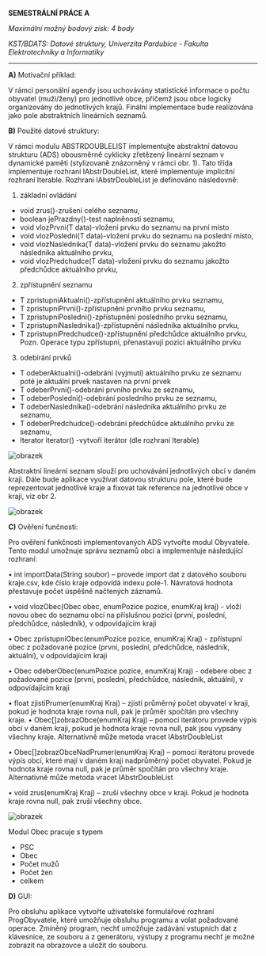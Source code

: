 **SEMESTRÁLNÍ PRÁCE A**

_Maximální možný bodový zisk: 4 body_

_KST/BDATS: Datové struktury, Univerzita Pardubice - Fakulta Elektrotechniky a Informatiky_

____

**A)** Motivační příklad:

V rámci personální agendy jsou uchovávány statistické informace o počtu obyvatel
(muži/ženy) pro jednotlivé obce, přičemž jsou obce logicky organizovány do jednotlivých
krajů. Finální implementace bude realizována jako pole abstraktních lineárních seznamů.

**B)** Použité datové struktury:

V rámci modulu ABSTRDOUBLELIST implementujte abstraktní datovou strukturu (ADS)
obousměrně cyklicky zřetězený lineární seznam v dynamické paměti (stylizovaně
znázorněný v rámci obr. 1). Tato třída implementuje rozhraní IAbstrDoubleList,
které implementuje implicitní rozhraní Iterable. Rozhraní IAbstrDoubleList je
definováno následovně:

1) základní ovládání
- void zrus()-zrušení celého seznamu,
- boolean jePrazdny()-test naplněnosti seznamu,
- void vlozPrvni(T data)-vložení prvku do seznamu na první místo
- void vlozPosledni(T data)-vložení prvku do seznamu na poslední místo,
- void vlozNaslednika(T data)-vložení prvku do seznamu jakožto následníka
aktuálního prvku,
- void vlozPredchudce(T data)-vložení prvku do seznamu jakožto předchůdce
aktuálního prvku,

2) zpřístupnění seznamu
- T zpristupniAktualni()-zpřístupnění aktuálního prvku seznamu,
- T zpristupniPrvni()-zpřístupnění prvního prvku seznamu,
- T zpristupniPosledni()-zpřístupnění posledního prvku seznamu,
- T zpristupniNaslednika()-zpřístupnění následníka aktuálního prvku,
- T zpristupniPredchudce()-zpřístupnění předchůdce aktuálního prvku,
Pozn. Operace typu zpřístupni, přenastavují pozici aktuálního prvku

3) odebírání prvků
- T odeberAktualni()-odebrání (vyjmutí) aktuálního prvku ze seznamu poté je
aktuální prvek nastaven na první prvek
- T odeberPrvni()-odebrání prvního prvku ze seznamu,
- T odeberPosledni()-odebrání posledního prvku ze seznamu,
- T odeberNaslednika()-odebrání následníka aktuálního prvku ze seznamu,
- T odeberPredchudce()-odebrání předchůdce aktuálního prvku ze seznamu,
- Iterator<T> iterator() -vytvoří iterátor (dle rozhraní Iterable)


![obrazek](https://github.com/user-attachments/assets/0cbc4e7f-ac53-4532-a7b8-52b027828316)

Abstraktní lineární seznam slouží pro uchovávání jednotlivých obcí v daném kraji. Dále
bude aplikace využívat datovou strukturu pole, které bude reprezentovat jednotlivé kraje a
fixovat tak reference na jednotlivé obce v kraji, viz obr 2.

![obrazek](https://github.com/user-attachments/assets/9c310ae8-131b-455d-92e7-772ff43eb8c2)

**C)** Ověření funčnosti:

Pro ověření funkčnosti implementovaných ADS vytvořte modul Obyvatele. Tento modul
umožnuje správu seznamů obcí a implementuje následující rozhraní:


• int importData(String soubor) – provede import dat z datového souboru
kraje.csv, kde číslo kraje odpovídá indexu pole-1. Návratová hodnota přestavuje počet
úspěšně načtených záznamů.


• void vlozObec(Obec obec, enumPozice pozice, enumKraj kraj) -
vloží novou obec do seznamu obcí na příslušnou pozici (první, poslední, předchůdce,
následník), v odpovídajícím kraji

• Obec zpristupniObec(enumPozice pozice, enumKraj Kraj) -
zpřístupní obec z požadované pozice (první, poslední, předchůdce, následník, aktuální),
v odpovídajícím kraji

• Obec odeberObec(enumPozice pozice, enumKraj Kraj) - odebere
obec z požadované pozice (první, poslední, předchůdce, následník, aktuální),
v odpovídajícím kraji

• float zjistiPrumer(enumKraj Kraj) – zjistí průměrný počet obyvatel
v kraji, pokud je hodnota kraje rovna null, pak je průměr spočítán pro všechny kraje.
• Obec[]zobrazObce(enumKraj Kraj) – pomocí iterátoru provede výpis obcí
v daném kraji, pokud je hodnota kraje rovna null, pak jsou vypsány všechny kraje.
Alternativně může metoda vracet IAbstrDoubleList

• Obec[]zobrazObceNadPrumer(enumKraj Kraj) – pomocí iterátoru provede
výpis obcí, které mají v daném kraji nadprůměrný počet obyvatel. Pokud je hodnota kraje
rovna null, pak je průměr spočítán pro všechny kraje. Alternativně může metoda vracet
IAbstrDoubleList

• void zrus(enumKraj Kraj) – zruší všechny obce v kraji. Pokud je hodnota
kraje rovna null, pak zruší všechny obce.

![obrazek](https://github.com/user-attachments/assets/8504e73c-01a1-43e6-9127-3d9a6c5bcabb)

Modul Obec pracuje s typem
  - PSC
  - Obec
  - Počet mužů
  - Počet žen
  - celkem

**D)** GUI:

Pro obsluhu aplikace vytvořte uživatelské formulářové rozhraní ProgObyvatele, které
umožňuje obsluhu programu a volat požadované operace.
Zmíněný program, nechť umožňuje zadávání vstupních dat z klávesnice, ze souboru a
z generátoru, výstupy z programu nechť je možné zobrazit na obrazovce a uložit do souboru.



